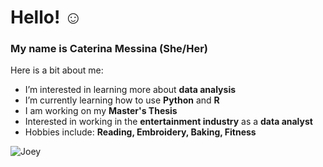 # Hello! :relaxed:
### My name is Caterina Messina (She/Her)

Here is a bit about me:

- I’m interested in learning more about **data analysis**
- I’m currently learning how to use **Python** and **R**
- I am working on my **Master's Thesis** 
- Interested in working in the **entertainment industry** as a **data analyst**
- Hobbies include: **Reading, Embroidery, Baking, Fitness**

![Joey](https://media.giphy.com/media/VEsfbW0pBu145PPhOi/giphy.gif)

